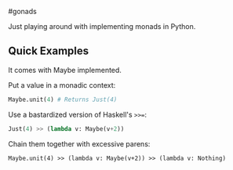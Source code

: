 #gonads

Just playing around with implementing monads in Python.

Quick Examples
--------------

It comes with Maybe implemented.

Put a value in a monadic context:

```python
Maybe.unit(4) # Returns Just(4)
```

Use a bastardized version of Haskell's `>>=`:

```python
Just(4) >> (lambda v: Maybe(v+2))
```

Chain them together with excessive parens:

```
Maybe.unit(4) >> (lambda v: Maybe(v+2)) >> (lambda v: Nothing)
```
